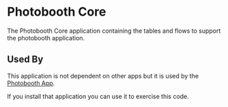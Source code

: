 # Photobooth Core

The Photobooth Core application containing the tables and flows to support the photobooth application.

## Used By

This application is not dependent on other apps but it is used by the [Photobooth App](https://github.com/ServiceNowNextExperience/photobooth).

If you install that application you can use it to exercise this code.
